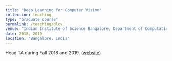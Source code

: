 ```yaml
---
title: "Deep Learning for Computer Vision"
collection: teaching
type: "Graduate course"
permalink: /teaching/dlcv
venue: "Indian Institute of Science Bangalore, Department of Computational and Data Sciences"
date: 2018, 2019
location: "Bangalore, India"
---
```

Head TA during Fall 2018 and 2019. ([website](https://val.cds.iisc.ac.in/DLCV//))
